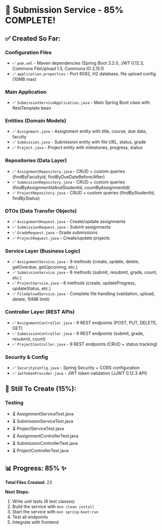 # 🚀 Submission Service - 85% COMPLETE!

## ✅ Created So Far:

### Configuration Files
- ✅ `pom.xml` - Maven dependencies (Spring Boot 3.2.0, JWT 0.12.3, Commons FileUpload 1.5, Commons IO 2.15.1)
- ✅ `application.properties` - Port 8082, H2 database, file upload config (10MB max)

### Main Application
- ✅ `SubmissionServiceApplication.java` - Main Spring Boot class with RestTemplate bean

### Entities (Domain Models)
- ✅ `Assignment.java` - Assignment entity with title, course, due date, faculty
- ✅ `Submission.java` - Submission entity with file URL, status, grade
- ✅ `Project.java` - Project entity with milestones, progress, status

### Repositories (Data Layer)
- ✅ `AssignmentRepository.java` - CRUD + custom queries (findByFacultyId, findByDueDateBefore/After)
- ✅ `SubmissionRepository.java` - CRUD + custom queries (findByAssignmentIdAndStudentId, countByAssignmentId)
- ✅ `ProjectRepository.java` - CRUD + custom queries (findByStudentId, findByStatus)

### DTOs (Data Transfer Objects)
- ✅ `AssignmentRequest.java` - Create/update assignments
- ✅ `SubmissionRequest.java` - Submit assignments
- ✅ `GradeRequest.java` - Grade submissions
- ✅ `ProjectRequest.java` - Create/update projects

### Service Layer (Business Logic)
- ✅ `AssignmentService.java` - 9 methods (create, update, delete, getOverdue, getUpcoming, etc.)
- ✅ `SubmissionService.java` - 8 methods (submit, resubmit, grade, count, etc.)
- ✅ `ProjectService.java` - 8 methods (create, updateProgress, updateStatus, etc.)
- ✅ `FileUploadService.java` - Complete file handling (validation, upload, delete, 10MB limit)

### Controller Layer (REST APIs)
- ✅ `AssignmentController.java` - 9 REST endpoints (POST, PUT, DELETE, GET)
- ✅ `SubmissionController.java` - 9 REST endpoints (submit, grade, resubmit, count)
- ✅ `ProjectController.java` - 9 REST endpoints (CRUD + status tracking)

### Security & Config
- ✅ `SecurityConfig.java` - Spring Security + CORS configuration
- ✅ `JwtTokenProvider.java` - JWT token validation (JJWT 0.12.3 API)

## 🚧 Still To Create (15%):

### Testing
- ⏳ AssignmentServiceTest.java
- ⏳ SubmissionServiceTest.java
- ⏳ ProjectServiceTest.java
- ⏳ AssignmentControllerTest.java
- ⏳ SubmissionControllerTest.java
- ⏳ ProjectControllerTest.java

## 📊 Progress: 85% ✨

**Total Files Created:** 23

**Next Steps:**
1. Write unit tests (6 test classes)
2. Build the service with `mvn clean install`
3. Start the service with `mvn spring-boot:run`
4. Test all endpoints
5. Integrate with frontend
